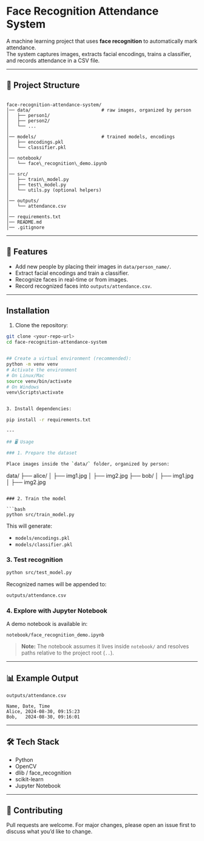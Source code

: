 


# Face Recognition Attendance System

A machine learning project that uses **face recognition** to automatically mark attendance.  
The system captures images, extracts facial encodings, trains a classifier, and records attendance in a CSV file.

---

## 📂 Project Structure

```

face-recognition-attendance-system/
│── data/                          # raw images, organized by person
│   ├── person1/
│   ├── person2/
│   └── ...
│
│── models/                        # trained models, encodings
│   ├── encodings.pkl
│   └── classifier.pkl
│
│── notebook/
│   └── face\_recognition\_demo.ipynb
│
│── src/
│   ├── train\_model.py
│   ├── test\_model.py
│   └── utils.py (optional helpers)
│
│── outputs/
│   └── attendance.csv
│
│── requirements.txt
│── README.md
│── .gitignore

````

---

## 🚀 Features
- Add new people by placing their images in `data/person_name/`.
- Extract facial encodings and train a classifier.
- Recognize faces in real-time or from images.
- Record recognized faces into `outputs/attendance.csv`.

---
## Installation

1. Clone the repository:

```bash
git clone <your-repo-url>
cd face-recognition-attendance-system


## Create a virtual environment (recommended):
python -m venv venv
# Activate the environment
# On Linux/Mac
source venv/bin/activate
# On Windows
venv\Scripts\activate


3. Install dependencies:

pip install -r requirements.txt

---

## 🖥️ Usage

### 1. Prepare the dataset

Place images inside the `data/` folder, organized by person:

```
data/
├── alice/
│   ├── img1.jpg
│   ├── img2.jpg
├── bob/
│   ├── img1.jpg
│   ├── img2.jpg
```

### 2. Train the model

```bash
python src/train_model.py
```

This will generate:

* `models/encodings.pkl`
* `models/classifier.pkl`

### 3. Test recognition

```bash
python src/test_model.py
```

Recognized names will be appended to:

```
outputs/attendance.csv
```

### 4. Explore with Jupyter Notebook

A demo notebook is available in:

```
notebook/face_recognition_demo.ipynb
```

> **Note:** The notebook assumes it lives inside `notebook/` and resolves paths relative to the project root (`..`).

---

## 📊 Example Output

`outputs/attendance.csv`

```
Name, Date, Time
Alice, 2024-08-30, 09:15:23
Bob,   2024-08-30, 09:16:01
```

---

## 🛠️ Tech Stack

* Python
* OpenCV
* dlib / face\_recognition
* scikit-learn
* Jupyter Notebook

---

## 🤝 Contributing

Pull requests are welcome. For major changes, please open an issue first to discuss what you’d like to change.

